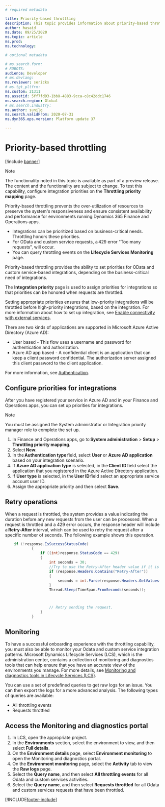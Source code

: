 ```yaml
---
# required metadata

title: Priority-based throttling
description: This topic provides information about priority-based throttling for Odata and custom service-based integrations.
author: hasaid
ms.date: 09/25/2020
ms.topic: article
ms.prod: 
ms.technology: 

# optional metadata

# ms.search.form: 
# ROBOTS: 
audience: Developer
# ms.devlang: 
ms.reviewer: sericks
# ms.tgt_pltfrm: 
ms.custom: 21311
ms.assetid: 5ff7fd93-1bb8-4883-9cca-c8c42ddc1746
ms.search.region: Global
# ms.search.industry: 
ms.author: sunilg
ms.search.validFrom: 2020-07-31
ms.dyn365.ops.version: Platform update 37

---
```


# Priority-based throttling

[!include [banner](../includes/banner.md)]

> [!NOTE]
> The functionality noted in this topic is available as part of a preview release. The content and the functionality are subject to change. To test this capability, configure integration priorities on the **Throttling priority mapping** page.  


Priority-based throttling prevents the over-utilization of resources to preserve the system's responsiveness and ensure consistent availability and performance for environments running Dynamics 365 Finance and Operations apps.

- Integrations can be prioritized based on business-critical needs. Throttling honors these priorities. 
- For OData and custom service requests, a 429 error "Too many requests", will occur. 
- You can query throttling events on the **Lifecycle Services Monitoring** page.  

Priority-based throttling provides the ability to set priorities for OData and custom service-based integrations, depending on the business-critical need of integrations.

The **Integration priority** page is used to assign priorities for integrations so that priorities can be honored when requests are throttled. 

Setting appropriate priorities ensures that low-priority integrations will be throttled before high-priority integrations, based on the integration. For more information about how to set up integration, see [Enable connectivity with external services](https://docs.microsoft.com/learn/modules/integrate-azure-finance-operations/7-connect-external). 

There are two kinds of applications are supported in Microsoft Azure Active Directory (Azure AD):

- User based - This flow uses a username and password for authentication and authorization. 
- Azure AD app based - A confidential client is an application that can keep a client password confidential. The authorization server assigned this client password to the client application. 

For more information, see [Authentication](services-home-page.md).
 
## Configure priorities for integrations 

After you have registered your service in Azure AD and in your Finance and Operations apps, you can set up priorities for integrations.

> [!NOTE]
> You must be assigned the System administrator or Integration priority manager role to complete the set up. 

1. In Finance and Operations apps, go to **System administration** > **Setup** > **Throttling priority mapping**. 
2. Select **New**. 
3. In the **Authentication type** field, select **User** or **Azure AD application** based on your integration scenario.
4. If **Azure AD application type** is selected, in the **Client ID** field select the application that you registered in the Azure Active Directory application.
5. If **User type** is selected, in the **User ID** field select an appropriate service account user ID.
6. Assign the appropriate priority and then select **Save**.

## Retry operations 

When a request is throttled, the system provides a value indicating the duration before any new requests from the user can be processed. When a request is throttled and a 429 error occurs, the response header will include a **Retry-After** interval, which can be used to retry the request after a specific number of seconds. The following example shows this operation. 

```C#
    if (!response.IsSuccessStatusCode) 
            { 
                if ((int)response.StatusCode == 429) 
                { 
                    int seconds = 30; 
                    //Try to use the Retry-After header value if it is returned. 
                    if (response.Headers.Contains("Retry-After")) 
                    { 
                        seconds = int.Parse(response.Headers.GetValues("Retry-After").FirstOrDefault()); 
                    } 
                    Thread.Sleep(TimeSpan.FromSeconds(seconds)); 



                    // Retry sending the request.
                } 
            } 
```


## Monitoring

To have a successful onboarding experience with the throttling capability, you must also be able to monitor your Odata and custom service integration patterns. Microsoft Dynamics Lifecycle Services (LCS), which is the administration center, contains a collection of monitoring and diagnostics tools that can help ensure that you have an accurate view of the environments you manage. For more details, see [Monitoring and diagnostics tools in Lifecycle Services (LCS)](../lifecycle-services/monitoring-diagnostics.md).

You can use a set of predefined queries to get raw logs for an issue. You can then export the logs for a more advanced analysis. The following types of queries are available:

- All throttling events
- Requests throttled

## Access the Monitoring and diagnostics portal

1. In LCS, open the appropriate project.
2. In the **Environments** section, select the environment to view, and then select **Full details**.
3. On the **Environment details** page, select **Environment monitoring** to open the Monitoring and diagnostics portal. 
4. On the **Environment monitoring** page, select the **Activity** tab to view the **Raw logs** page. 
5. Select the **Query name**, and then select **All throttling events** for all Odata and custom services activities.
6. Select the **Query name**, and then select **Requests throttled** for all Odata and custom services requests that have been throttled.


[!INCLUDE[footer-include](../../../includes/footer-banner.md)]